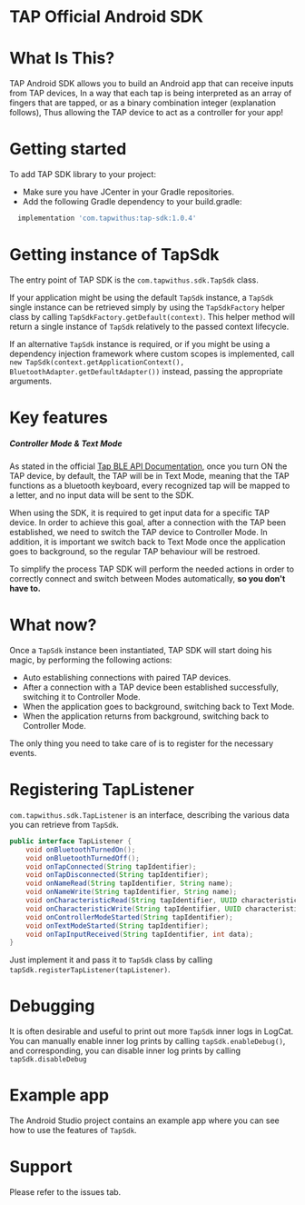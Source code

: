# TAP Official Android SDK

What Is This?
=============
TAP Android SDK allows you to build an Android app that can receive inputs from TAP devices,
In a way that each tap is being interpreted as an array of fingers that are tapped, or as a binary combination integer (explanation follows), Thus allowing the TAP device to act as a controller for your app!

Getting started
===============
To add TAP SDK library to your project:
- Make sure you have JCenter in your Gradle repositories.
- Add the following Gradle dependency to your build.gradle:
```Groovy
  implementation 'com.tapwithus:tap-sdk:1.0.4'
```

Getting instance of TapSdk
==========================
The entry point of TAP SDK is the `com.tapwithus.sdk.TapSdk` class.

If your application might be using the default `TapSdk` instance, a `TapSdk` single instance can be retrieved simply by using the `TapSdkFactory` helper class by calling `TapSdkFactory.getDefault(context)`. This helper method will return a single instance of `TapSdk` relatively to the passed context lifecycle.

If an alternative `TapSdk` instance is required, or if you might be using a dependency injection framework where custom scopes is implemented, call `new TapSdk(context.getApplicationContext(), BluetoothAdapter.getDefaultAdapter())` instead, passing the appropriate arguments.

Key features
============
##### Controller Mode & Text Mode
As stated in the official [Tap BLE API Documentation](https://www.tapwithus.com/wp-content/uploads/2018/04/TapBLEAPIdocumentation_1_0_0_20180408-1.pdf), once you turn ON the TAP device, by default, the TAP will be in Text Mode, meaning that the TAP functions as a bluetooth keyboard, every recognized tap will be mapped to a letter, and no input data will be sent to the SDK.

When using the SDK, it is required to get input data for a specific TAP device. In order to achieve this goal, after a connection with the TAP been established, we need to switch the TAP device to Controller Mode. In addition, it is important we switch back to Text Mode once the application goes to background, so the regular TAP behaviour will be restroed.

To simplify the process TAP SDK will perform the needed actions in order to correctly connect and switch between Modes automatically, __so you don't have to.__

What now?
=========
Once a `TapSdk` instance been instantiated, TAP SDK will start doing his magic, by performing the following actions:
* Auto establishing connections with paired TAP devices.
* After a connection with a TAP device been established successfully, switching it to Controller Mode.
* When the application goes to background, switching back to Text Mode.
* When the application returns from background, switching back to Controller Mode.

The only thing you need to take care of is to register for the necessary events.

Registering TapListener
=======================
`com.tapwithus.sdk.TapListener` is an interface, describing the various data you can retrieve from `TapSdk`.

```Java
public interface TapListener {
    void onBluetoothTurnedOn();
    void onBluetoothTurnedOff();
    void onTapConnected(String tapIdentifier);
    void onTapDisconnected(String tapIdentifier);
    void onNameRead(String tapIdentifier, String name);
    void onNameWrite(String tapIdentifier, String name);
    void onCharacteristicRead(String tapIdentifier, UUID characteristic, byte[] data);
    void onCharacteristicWrite(String tapIdentifier, UUID characteristic, byte[] data);
    void onControllerModeStarted(String tapIdentifier);
    void onTextModeStarted(String tapIdentifier);
    void onTapInputReceived(String tapIdentifier, int data);
}
```
Just implement it and pass it to `TapSdk` class by calling `tapSdk.registerTapListener(tapListener)`.

Debugging
=========
It is often desirable and useful to print out more `TapSdk` inner logs in LogCat. You can manually enable inner log prints by calling `tapSdk.enableDebug()`, and corresponding, you can disable inner log prints by calling `tapSdk.disableDebug`

Example app
===========
The Android Studio project contains an example app where you can see how to use the features of `TapSdk`.

Support
===========
Please refer to the issues tab.
